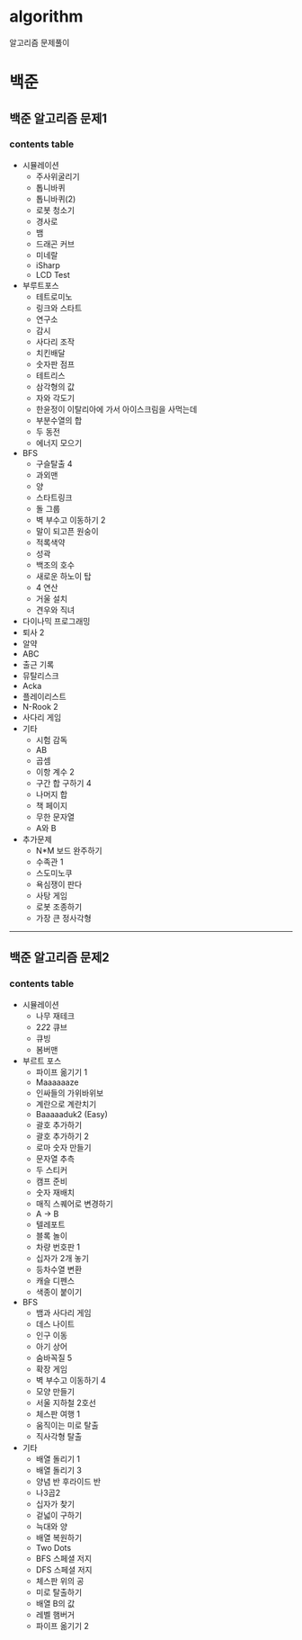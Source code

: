 # algorithm
알고리즘 문제풀이

# **백준**
## **백준 알고리즘 문제1**
### contents table
+ 시뮬레이션
  + 주사위굴리기
  + 톱니바퀴
  + 톱니바퀴(2)
  + 로봇 청소기
  + 경사로
  + 뱀
  + 드래곤 커브
  + 미네랄
  + iSharp
  + LCD Test
+ 부루트포스
  + 테트로미노
  + 링크와 스타트
  + 연구소
  + 감시
  + 사다리 조작
  + 치킨배달
  + 숫자판 점프
  + 테트리스
  + 삼각형의 값
  + 자와 각도기
  + 한윤정이 이탈리아에 가서 아이스크림을 사먹는데
  + 부분수열의 합
  + 두 동전
  + 에너지 모으기
+ BFS
  + 구슬탈출 4
  + 과외맨
  + 양
  + 스타트링크
  + 돌 그룹
  + 벽 부수고 이동하기 2
  + 말이 되고픈 원숭이
  + 적록색약
  + 성곽
  + 백조의 호수
  + 새로운 하노이 탑
  + 4 연산
  + 거울 설치
  + 견우와 직녀
 + 다이나믹 프로그래밍
  + 퇴사 2
  + 알약
  + ABC
  + 출근 기록
  + 뮤탈리스크
  + Acka
  + 플레이리스트
  + N-Rook 2
  + 사다리 게임
+ 기타
  + 시험 감독
  + AB
  + 곱셈
  + 이항 계수 2
  + 구간 합 구하기 4
  + 나머지 합
  + 책 페이지
  + 무한 문자열
  + A와 B
+ 추가문제
  + N*M 보드 완주하기
  + 수족관 1
  + 스도미노쿠
  + 욕심쟁이 판다
  + 사탕 게임
  + 로봇 조종하기
  + 가장 큰 정사각형
------------------------
## **백준 알고리즘 문제2**
### contents table
+ 시뮬레이션
  + 나무 재테크
  + 2*2*2 큐브
  + 큐빙
  + 봄버맨
+ 부르트 포스
  + 파이프 옮기기 1
  + Maaaaaaze
  + 인싸들의 가위바위보
  + 계란으로 계란치기
  + Baaaaaduk2 (Easy)
  + 괄호 추가하기
  + 괄호 추가하기 2
  + 로마 숫자 만들기
  + 문자열 추측
  + 두 스티커
  + 캠프 준비
  + 숫자 재배치
  + 매직 스퀘어로 변경하기
  + A -> B
  + 텔레포트
  + 블록 놀이
  + 차량 번호판 1
  + 십자가 2개 놓기
  + 등차수열 변환
  + 캐슬 디펜스
  + 색종이 붙이기
+ BFS
  + 뱀과 사다리 게임
  + 데스 나이트
  + 인구 이동
  + 아기 상어
  + 숨바꼭질 5
  + 확장 게임
  + 벽 부수고 이동하기 4
  + 모양 만들기
  + 서울 지하철 2호선
  + 체스판 여행 1
  + 움직이는 미로 탈출
  + 직사각형 탈출
+ 기타
  + 배열 돌리기 1
  + 배열 돌리기 3
  + 양념 반 후라이드 반
  + 나3곱2
  + 십자가 찾기
  + 겉넓이 구하기
  + 늑대와 양
  + 배열 복원하기
  + Two Dots
  + BFS 스페셜 저지
  + DFS 스페셜 저지
  + 체스판 위의 공
  + 미로 탈출하기
  + 배열 B의 값
  + 레벨 햄버거
  + 파이프 옮기기 2
